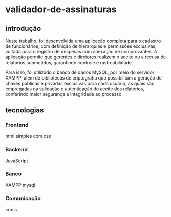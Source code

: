 # validador-de-assinaturas

## introdução 

Neste trabalho, foi desenvolvida uma aplicação completa para o cadastro de funcionários, com definição de hierarquias e permissões exclusivas, voltada para o registro de despesas com anexação de comprovantes. A aplicação permite que gerentes e diretores realizem o aceite ou a recusa de relatórios submetidos, garantindo controle e rastreabilidade.

Para isso, foi utilizado o banco de dados MySQL, por meio do servidor XAMPP, além de bibliotecas de criptografia que possibilitam a geração de chaves públicas e privadas exclusivas para cada usuário, as quais são empregadas na validação e autenticação do aceite dos relatórios, conferindo maior segurança e integridade ao processo.

## tecnologias 

### Frontend
html simples com css
### Backend
JavaScript 
### Banco
XAMPP mysql
### Comunicação 
cross

